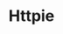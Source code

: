 ---
layout: aitool
title: Httpie 
siteurl: https://httpie.io/blog/ai
image: assets/images/aitools/httpie.png
description: "HTTPie AI assistant, built into HTTPie for Web & Desktop, uses state-of-the-art artificial intelligence to
increase your productivity when testing and talking to APIs.
<br>
This initial release allows you to create requests using human language. While in preview, you can use HTTPie AI for
free with an HTTPie account. Gradually, AI capabilities will expand throughout the platform."
tags: [Programming, AI Tools]
category: coding
pricing: Free 
featured: false 
paidcustomer: false
---
